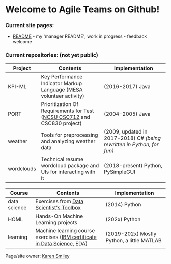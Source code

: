 # Welcome to Agile Teams on Github!

### Current site pages:
* [README](https://agileteams.github.io/manager-README/index.html) - my 'manager README'; work in progress - feedback welcome

### Current repositories: (not yet public)

Project | Contents | Implementation
------- | -------- | --------------
KPI-ML | Key Performance Indicator Markup Language ([MESA](https://github.com/MESAInternational) volunteer activity) | (2016-2017) Java 
PORT | Prioritization Of Requirements for Test ([NCSU CSC712](https://projects.ncsu.edu/grad/about-grad/board/CSC712_Course_Action_Form1.pdf) and CSC830 project) | (2004-2005) Java 
weather | Tools for preprocessing and analyzing weather data | (2009, updated in 2017-2018) C# _(being rewritten in Python, for fun)_
wordclouds | Technical resume wordcloud package and UIs for interacting with it | (2018-present) Python, PySimpleGUI

Course | Contents | Implementation
------ | -------- | --------------
data science | Exercises from [Data Scientist's Toolbox](https://www.coursera.org/course/datascitoolbox) | (2014) Python
HOML | Hands-On Machine Learning projects | (202x) Python
learning | Machine learning course exercises ([IBM certificate in Data Science](https://www.coursera.org/learn/python-for-applied-data-science-ai), EDA) | (2019-202x) Mostly Python, a little MATLAB

Page/site owner: [Karen Smiley](https://karen.agileteams.com)
